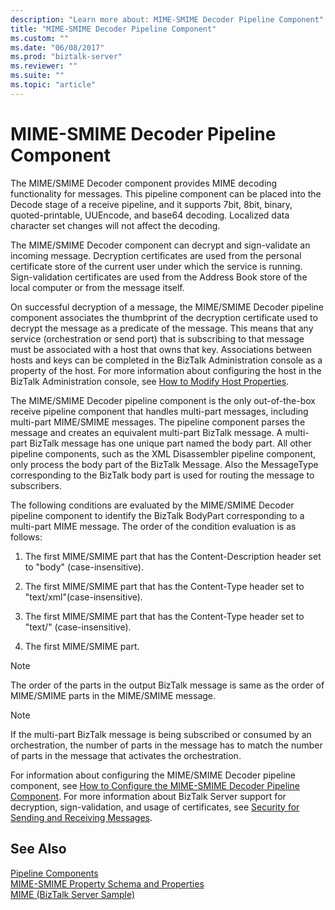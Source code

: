 ```yaml
---
description: "Learn more about: MIME-SMIME Decoder Pipeline Component"
title: "MIME-SMIME Decoder Pipeline Component"
ms.custom: ""
ms.date: "06/08/2017"
ms.prod: "biztalk-server"
ms.reviewer: ""
ms.suite: ""
ms.topic: "article"
---
```

# MIME-SMIME Decoder Pipeline Component
The MIME/SMIME Decoder component provides MIME decoding functionality for messages. This pipeline component can be placed into the Decode stage of a receive pipeline, and it supports 7bit, 8bit, binary, quoted-printable, UUEncode, and base64 decoding. Localized data character set changes will not affect the decoding.  
  
 The MIME/SMIME Decoder component can decrypt and sign-validate an incoming message. Decryption certificates are used from the personal certificate store of the current user under which the service is running. Sign-validation certificates are used from the Address Book store of the local computer or from the message itself.  
  
 On successful decryption of a message, the MIME/SMIME Decoder pipeline component associates the thumbprint of the decryption certificate used to decrypt the message as a predicate of the message. This means that any service (orchestration or send port) that is subscribing to that message must be associated with a host that owns that key. Associations between hosts and keys can be completed in the BizTalk Administration console as a property of the host. For more information about configuring the host in the BizTalk Administration console, see [How to Modify Host Properties](../core/how-to-modify-host-properties.md).  
  
 The MIME/SMIME Decoder pipeline component is the only out-of-the-box receive pipeline component that handles multi-part messages, including multi-part MIME/SMIME messages. The pipeline component parses the message and creates an equivalent multi-part BizTalk message. A multi-part BizTalk message has one unique part named the body part. All other pipeline components, such as the XML Disassembler pipeline component, only process the body part of the BizTalk Message. Also the MessageType corresponding to the BizTalk body part is used for routing the message to subscribers.  
  
 The following conditions are evaluated by the MIME/SMIME Decoder pipeline component to identify the BizTalk BodyPart corresponding to a multi-part MIME message. The order of the condition evaluation is as follows:  
  
1.  The first MIME/SMIME part that has the Content-Description header set to "body" (case-insensitive).  
  
2.  The first MIME/SMIME part that has the Content-Type header set to "text/xml"(case-insensitive).  
  
3.  The first MIME/SMIME part that has the Content-Type header set to "text/" (case-insensitive).  
  
4.  The first MIME/SMIME part.  
  
> [!NOTE]
>  The order of the parts in the output BizTalk message is same as the order of MIME/SMIME parts in the MIME/SMIME message.  
  
> [!NOTE]
>  If the multi-part BizTalk message is being subscribed or consumed by an orchestration, the number of parts in the message has to match the number of parts in the message that activates the orchestration.  
  
 For information about configuring the MIME/SMIME Decoder pipeline component, see [How to Configure the MIME-SMIME Decoder Pipeline Component](../core/how-to-configure-the-mime-smime-decoder-pipeline-component.md). For more information about BizTalk Server support for decryption, sign-validation, and usage of certificates, see [Security for Sending and Receiving Messages](../core/security-for-sending-and-receiving-messages.md).  
  
## See Also  
 [Pipeline Components](../core/pipeline-components.md)   
 [MIME-SMIME Property Schema and Properties](../core/mime-smime-property-schema-and-properties.md)   
 [MIME (BizTalk Server Sample)](../core/mime-biztalk-server-sample.md)
